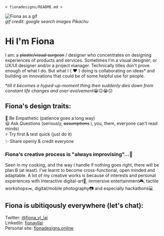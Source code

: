 `< fionadesigns/README.md >`

![Fiona as a gif](https://i.pinimg.com/originals/75/85/41/7585415efe7f6734445a63e377592375.gif)<br>
_gif credit: google search images Pikachu_

# Hi I'm Fiona
I am: a ~~plastic/visual surgeon~~ / designer who concentrates on designing experiences of products and services. Sometimes I'm a visual designer; or UX/UI designer and/or a project manager. Technically titles don't prove enough of what I do. But what I { ♥ } doing is collaborating on ideas* and building on innovations that could be of some helpful use for people.

*_till it becomes a hyped-up-moment thing then suddenly dies down from constant life changes and over-evolvement_:sob::neutral_face::sob::neutral_face:

## Fiona's design traits:
:open_hands:  Be Empathetic (patience goes a long way)<br>
:smiley:  Ask Questions (seriously, ~~assumptions~~ i, you, them, everyone can't read minds)<br>
:zap:  Try first & test quick (just do it)<br>
:sparkles:  Share openly & credit everyone<br>

### Fiona's creative process is "always improvising"...:zany_face:
Seen in my cooking, and the way I handle if nothing goes right, there will be plan B (at least). I've learnt to become cross-functional, open minded and adaptable. A lot of my creative works is because of interests and personal experiences with interactive digital-art:movie_camera:, immersive entertainment:video_game:, tactile workshops:scissors:, digital/mobile photography:camera: and especially hackathons:computer:

## Fiona is ubitiqously everywhere (let's chat):
Twitter: [@fiona_yl_lai](https://twitter.com/fiona_yl_lai)<br>
LinkedIn: [fionayllai](https://www.linkedin.com/in/fionayllai)<br>
Personal site: [fionadesigns.online](fionadesigns.online)<br>
